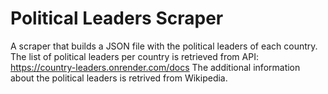 # Political Leaders Scraper

A scraper that builds a JSON file with the political leaders of each country.
The list of political leaders per country is retrieved from API: https://country-leaders.onrender.com/docs
The additional information about the political leaders is retrived from Wikipedia.
